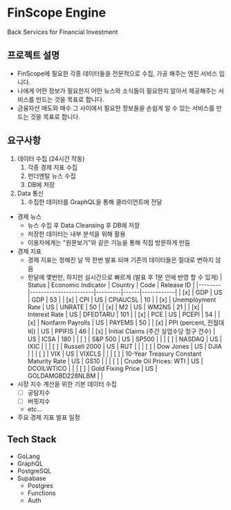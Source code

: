 # FinScope Engine
Back Services for Financial Investment

## 프로젝트 설명
* FinScope에 필요한 각종 데이터들을 전문적으로 수집, 가공 해주는 엔진 서비스 입니다.
* 나에게 어떤 정보가 필요한지 어떤 뉴스와 소식들이 필요한지 알아서 제공해주는 서비스를 만드는 것을 목표로 합니다.
* 금융자산 매도와 매수 그 사이에서 필요한 정보들을 손쉽게 알 수 있는 서비스를 만드는 것을 목표로 합니다.

## 요구사항

1. 데이터 수집 (24시간 작동)
    1. 각종 경제 지표 수집
    1. 펀더멘탈 뉴스 수집
    1. DB에 저장
1. Data 통신
    1. 수집한 데이터를 GraphQL을 통해 클라이언트에 전달

* 경제 뉴스
    * 뉴스 수집 후 Data Cleansing 후 DB에 저장
    * 저장한 데이터는 내부 분석을 위해 활용
    * 이용자에게는 "원문보기"와 같은 기능을 통해 직접 방문하게 만듬
* 경제 지표
    * 경제 지표는 정해진 날 딱 한번 발표 되며 기존의 데이터들은 절대로 변하지 않음
    * 한달에 몇번만, 하지만 실시간으로 빠르게 (발표 후 1분 안에 반영 할 수 있게)
    | Status |  Economic Indicator   | Country | Code | Release ID |
    |--------|-----------------------|---------|------|------------|
    | [x]    | GDP                   | US      | GDP | 53 |
    | [x]    | CPI                   | US      | CPIAUCSL | 10 |
    | [x]    | Unemployment Rate     | US      | UNRATE | 50 |
    | [x]    | M2                    | US      | WM2NS | 21 |
    | [x]    | Interest Rate         | US      | DFEDTARU | 101 |
    | [x]    | PCE                   | US      | PCEPI | 54 |
    | [x]    | Nonfarm Payrolls      | US      | PAYEMS | 50 |
    | [x]    | PPI (percent, 전월대비) | US | PPIFIS | 46 |
    | [x]    | Initial Claims (주간 실업수당 청구 건수) | US | ICSA | 180 |
    | [ ]    | S&P 500               | US      | SP500 |  |
    | [ ]    | NASDAQ                | US      | IXIC |  |
    | [ ]    | Russell 2000          | US      | RUT |  |
    | [ ]    | Dow Jones             | US      | DJIA |  |
    | [ ]    | VIX                   | US      | VIXCLS |  |
    | [ ]    | 10-Year Treasury Constant Maturity Rate | US | GS10 |  |
    | [ ]    | Crude Oil Prices: WTI | US      | DCOILWTICO |  |
    | [ ]    | Gold Fixing Price     | US      | GOLDAMGBD228NLBM |  |
* 시장 지수 계산을 위한 기본 데이터 수집
    - [ ] 공탐지수
    - [ ] 버핏지수
    * etc...
* 주요 경제 지표 발표 일정

## Tech Stack
* GoLang
* GraphQL
* PostgreSQL
* Supabase
    * Postgres
    * Functions
    * Auth